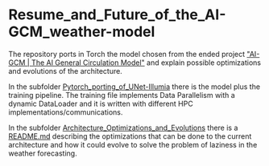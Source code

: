 # Resume_and_Future_of_the_AI-GCM_weather-model

The repository ports in Torch the model chosen from the ended project ["AI-GCM | The AI General Circulation Model"](https://www.cmcc.it/projects/ai-gcm-the-ai-general-circulation-model) and explain possible optimizations and evolutions of the architecture.

In the subfolder [Pytorch_porting_of_UNet-Illumia](Pytorch_porting_of_UNet-Illumia) there is the model plus the training pipeline. The training file implements Data Parallelism with a dynamic DataLoader and it is written with different  HPC implementations/communications.

In the subfolder [Architecture_Optimizations_and_Evolutions](Architecture_Optimizations_and_Evolutions) there is a [README.md](Architecture_Optimizations_and_Evolutions/README.md) describing the optimizations that can be done to the current architecture and how it could evolve to solve the problem of laziness in the weather forecasting.


